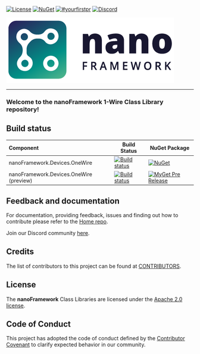 [![License](https://img.shields.io/badge/License-Apache%202.0-blue.svg)](https://github.com/nanoframework/Home/blob/master/LICENSE) [![NuGet](https://img.shields.io/nuget/dt/nanoFramework.Devices.OneWire.svg)]() [![#yourfirstpr](https://img.shields.io/badge/first--timers--only-friendly-blue.svg)](https://github.com/nanoframework/Home/blob/master/CONTRIBUTING.md) [![Discord](https://img.shields.io/discord/478725473862549535.svg)](https://discord.gg/gCyBu8T)


![nanoFramework logo](https://github.com/nanoframework/Home/blob/master/resources/logo/nanoFramework-repo-logo.png)

-----

### Welcome to the **nanoFramework** 1-Wire Class Library repository!


## Build status

| Component | Build Status | NuGet Package |
|:-|---|---|
| nanoFramework.Devices.OneWire | [![Build status](https://ci.appveyor.com/api/projects/status/9vnpnwek2jo385q2/branch/master?svg=true)](https://ci.appveyor.com/project/nfbot/lib-nanoframework-devices-onewire/branch/master) | [![NuGet](https://img.shields.io/nuget/v/nanoFramework.Devices.OneWire.svg)](https://www.nuget.org/packages/nanoFramework.Devices.OneWire/)  |
| nanoFramework.Devices.OneWire (preview) | [![Build status](https://ci.appveyor.com/api/projects/status/9vnpnwek2jo385q2/branch/develop?svg=true)](https://ci.appveyor.com/project/nfbot/lib-nanoframework-devices-onewire/branch/develop) | [![MyGet Pre Release](https://img.shields.io/myget/nanoframework-dev/vpre/nanoFramework.Devices.OneWire.svg)](https://www.myget.org/feed/nanoframework-dev/package/nuget/nanoFramework.Devices.OneWire) |


## Feedback and documentation

For documentation, providing feedback, issues and finding out how to contribute please refer to the [Home repo](https://github.com/nanoframework/Home).

Join our Discord community [here](https://discord.gg/gCyBu8T).


## Credits

The list of contributors to this project can be found at [CONTRIBUTORS](https://github.com/nanoframework/Home/blob/master/CONTRIBUTORS.md).


## License

The **nanoFramework** Class Libraries are licensed under the [Apache 2.0 license](http://www.apache.org/licenses/LICENSE-2.0).


## Code of Conduct
This project has adopted the code of conduct defined by the [Contributor Covenant](http://contributor-covenant.org/)
to clarify expected behavior in our community.
